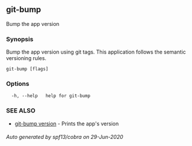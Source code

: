 ## git-bump

Bump the app version

### Synopsis

Bump the app version using git tags. This application follows the
semantic versioning rules.

```
git-bump [flags]
```

### Options

```
  -h, --help   help for git-bump
```

### SEE ALSO

* [git-bump version](git-bump_version.md)	 - Prints the app's version

###### Auto generated by spf13/cobra on 29-Jun-2020
